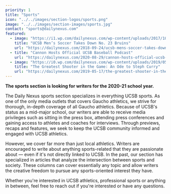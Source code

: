 ```yaml
---
priority: 1
title: "Sports"
icon: "../../images/section-logos/sports.png"
image: "../../images/section-images/sports.jpg"
contact: "sports@dailynexus.com"
featured:
  - image: "https://i1.wp.com/dailynexus.com/wp-content/uploads/2017/10/MensSoccer_ChristinaDeMarzo_10-21-17_1-web.jpg"
    title: "UCSB Men’s Soccer Takes Down No. 23 Bruins"
    url: "https://dailynexus.com/2018-09-24/ucsb-mens-soccer-takes-down-no-23-bruins/"
  - title: "Cannon Hosts Official UCSB Baseball Podcast"
    url: "https://dailynexus.com/2020-08-29/cannon-hosts-official-ucsb-baseball-podcast/"
  - image: "https://i0.wp.com/dailynexus.com/wp-content/uploads/2019/05/dncurry-01.png"
    title: "The Greatest Shooter in the Game: An Ode to Steph Curry"
    url: "https://dailynexus.com/2019-05-17/the-greatest-shooter-in-the-game-an-ode-to-steph-curry/"
---
```

**The sports section is looking for writers for the 2020-21 school year.**

The Daily Nexus sports section specializes in everything UCSB sports. As one of the only media outlets that covers Gaucho athletics, we strive for thorough, in-depth coverage of all Gaucho athletics. Because of UCSB's status as a mid-major school, our writers are able to receive media privileges such as sitting in the press box, attending press conferences and gaining access to athletes and coaches for interviews. Through previews, recaps and features, we seek to keep the UCSB community informed and engaged with UCSB athletics.

However, we cover far more than just local athletics. Writers are encouraged to write about anything sports-related that they are passionate about — even if it's not directly linked to UCSB. In the past, our section has specialized in articles that analyze the intersection between sports and society. These columns can cover essentially any topic and allow writers the creative freedom to pursue any sports-oriented interest they have.

Whether you're interested in UCSB athletics, professional sports or anything in between, feel free to reach out if you're interested or have any questions.

